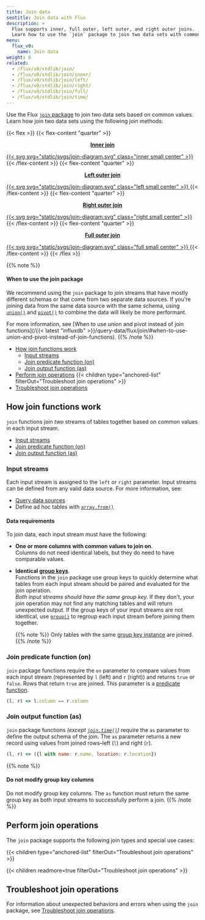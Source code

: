 ```yaml
---
title: Join data
seotitle: Join data with Flux
description: >
  Flux supports inner, full outer, left outer, and right outer joins.
  Learn how to use the `join` package to join two data sets with common values.
menu:
  flux_v0:
    name: Join data
weight: 8
related:
  - /flux/v0/stdlib/join/
  - /flux/v0/stdlib/join/inner/
  - /flux/v0/stdlib/join/left/
  - /flux/v0/stdlib/join/right/
  - /flux/v0/stdlib/join/full/
  - /flux/v0/stdlib/join/time/
---
```


Use the Flux [`join` package](/flux/v0/stdlib/join/) to join two data sets based on common values.
Learn how join two data sets using the following join methods:

{{< flex >}}
{{< flex-content "quarter" >}}
<a href="#perform-an-inner-join">
  <p style="text-align:center"><strong>Inner join</strong></p>
  {{< svg svg="static/svgs/join-diagram.svg" class="inner small center" >}}
</a>
{{< /flex-content >}}
{{< flex-content "quarter" >}}
<a href="#perform-a-left-outer-join">
  <p style="text-align:center"><strong>Left outer join</strong></p>
  {{< svg svg="static/svgs/join-diagram.svg" class="left small center" >}}
</a>
{{< /flex-content >}}
{{< flex-content "quarter" >}}
<a href="#perform-a-right-outer-join">
  <p style="text-align:center"><strong>Right outer join</strong></p>
  {{< svg svg="static/svgs/join-diagram.svg" class="right small center" >}}
</a>
{{< /flex-content >}}
{{< flex-content "quarter" >}}
<a href="#perform-a-full-outer-join">
  <p style="text-align:center"><strong>Full outer join</strong></p>
  {{< svg svg="static/svgs/join-diagram.svg" class="full small center" >}}
</a>
{{< /flex-content >}}
{{< /flex >}}

{{% note %}}
#### When to use the join package

We recommend using the `join` package to join streams that have mostly different
schemas or that come from two separate data sources.
If you're joining data from the same data source with the same schema, using
[`union()`](/flux/v0/stdlib/universe/union/) and [`pivot()`](/flux/v0/stdlib/universe/pivot/)
to combine the data will likely be more performant.

For more information, see
[When to use union and pivot instead of join functions](/{{< latest "influxdb" >}}/query-data/flux/join/#when-to-use-union-and-pivot-instead-of-join-functions).
{{% /note %}}

- [How join functions work](#how-join-functions-work)
  - [Input streams](#input-streams)
  - [Join predicate function (on)](#join-predicate-function-on)
  - [Join output function (as)](#join-output-function-as)
- [Perform join operations](#perform-join-operations)
  {{< children type="anchored-list" filterOut="Troubleshoot join operations" >}}
- [Troubleshoot join operations](#troubleshoot-join-operations)

## How join functions work

`join` functions join _two_ streams of tables together based 
on common values in each input stream.

- [Input streams](#input-streams)
- [Join predicate function (on)](#join-predicate-function-on)
- [Join output function (as)](#join-output-function-as)

### Input streams

Each input stream is assigned to the `left` or `right` parameter.
Input streams can be defined from any valid data source.
For more information, see:

- [Query data sources](/flux/v0/query-data/)
- Define ad hoc tables with [`array.from()`](/flux/v0/stdlib/array/from/)

#### Data requirements

To join data, each input stream must have the following:

- **One or more columns with common values to join on**.  
  Columns do not need identical labels, but they do need to have comparable values.
- **Identical [group keys](/flux/v0/get-started/data-model/#group-key)**.  
  Functions in the `join` package use group keys to quickly determine what tables
  from each input stream should be paired and evaluated for the join operation.  
  _Both input streams should have the same group key._
  If they don't, your join operation may not find any matching tables and will
  return unexpected output.
  If the group keys of your input streams are not identical, use
  [`group()`](/flux/v0/stdlib/universe/group/) to regroup each input
  stream before joining them together.

  {{% note %}}
Only tables with the same [group key instance](/flux/v0/get-started/data-model/#example-group-key-instances)
are joined.
  {{% /note %}}

### Join predicate function (on)

`join` package functions require the `on` parameter to compare values from each input stream (represented by `l` (left) and `r` (right))
and returns `true` or `false`.
Rows that return `true` are joined.
This parameter is a [predicate function](/flux/v0/get-started/syntax-basics/#predicate-functions).


```js
(l, r) => l.column == r.column
```

### Join output function (as)

`join` package functions _(except [`join.time()`](/flux/v0/stdlib/join/time/))_
require the `as` parameter to define the output schema of the join.
The `as` parameter returns a new record using values from
joined rows–left (`l`) and right (`r`).

```js
(l, r) => ({l with name: r.name, location: r.location})
```

{{% note %}}
#### Do not modify group key columns

Do not modify group key columns. The `as` function must return the same group key as both input streams to successfully perform a join. 
{{% /note %}}

## Perform join operations

The `join` package supports the following join types and special use cases:

{{< children type="anchored-list" filterOut="Troubleshoot join operations" >}}

{{< children readmore=true filterOut="Troubleshoot join operations" >}}

## Troubleshoot join operations

For information about unexpected behaviors and errors when using the `join` package,
see [Troubleshoot join operations](/flux/v0/join-data/troubleshoot-joins/).
